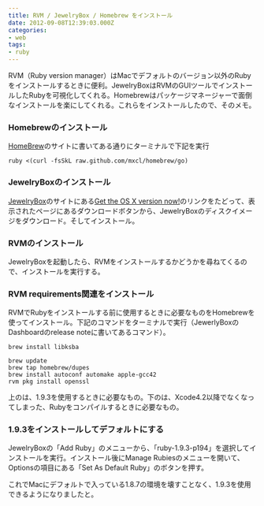 ```yaml
---
title: RVM / JewelryBox / Homebrew をインストール
date: 2012-09-08T12:39:03.000Z
categories:
- web
tags:
- ruby
---
```

RVM（Ruby version manager）はMacでデフォルトのバージョン以外のRubyをインストールするときに便利。JewelryBoxはRVMのGUIツールでインストールしたRubyを可視化してくれる。Homebrewはパッケージマネージャーで面倒なインストールを楽にしてくれる。これらをインストールしたので、そのメモ。

<!-- more -->

### Homebrewのインストール

[HomeBrew](http://mxcl.github.com/homebrew/)のサイトに書いてある通りにターミナルで下記を実行

```
ruby <(curl -fsSkL raw.github.com/mxcl/homebrew/go)

```

### JewelryBoxのインストール

[JewelryBox](http://unfiniti.com/software/mac/jewelrybox)のサイトにある[Get the OS X version now!](http://jewelrybox.unfiniti.com/)のリンクをたどって、表示されたページにあるダウンロードボタンから、JewelryBoxのディスクイメージをダウンロード。そしてインストール。

### RVMのインストール

JewelryBoxを起動したら、RVMをインストールするかどうかを尋ねてくるので、インストールを実行する。

### RVM requirements関連をインストール

RVMでRubyをインストールする前に使用するときに必要なものをHomebrewを使ってインストール。下記のコマンドをターミナルで実行（JewerlyBoxのDashboardのrelease noteに書いてあるコマンド）。

```
brew install libksba

```

```
brew update
brew tap homebrew/dupes
brew install autoconf automake apple-gcc42
rvm pkg install openssl

```

上のは、1.9.3を使用するときに必要なもの。下のは、Xcode4.2以降でなくなってしまった、Rubyをコンパイルするときに必要なもの。

### 1.9.3をインストールしてデフォルトにする

JewelryBoxの「Add Ruby」のメニューから、「ruby-1.9.3-p194」を選択してインストールを実行。インストール後にManage Rubiesのメニューを開いて、Optionsの項目にある「Set As Default Ruby」のボタンを押す。

これでMacにデフォルトで入っている1.8.7の環境を壊すことなく、1.9.3を使用できるようになりましたと。

